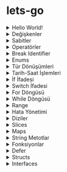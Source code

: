 # lets-go

<details>
<summary>Hello World!</summary>
<br>
	
<a name="hello-world" />
	
```go
package main

import "fmt"

func main(){
	fmt.Println("Hello World!") //Hello World!
}
```

### Uyarı!

```go
package main

func main(){
	var name string = "mustafa" //<-- Küçük harf private
	var Surname string = "dikyar" //<-- Büyük harf public
}
```
</details>




<details>
<summary>Değişkenler</summary>
<br>
	
```go
package main

import "fmt"

var global1 = "örnek"
//global2 := "örnek" => hata : .\variables.go:6:1: syntax error: non-declaration statement outside function body

func main(){
	fmt.Println(global1, /*global2*/)

	//Usage
	var message1 string
	message1 = "Hello 1!"
	fmt.Println(message1) //Hello 1!

	//Usage 2
	var message2 string = "Hello 2!"
	fmt.Println(message2) //Hello 2!

	//Usage 3
	var message3 = "Hello 3!"
	fmt.Println(message3) //Hello 3!

	//Usage 4
	var number1, number2, number3 int = 1,2,3
	fmt.Println(number1, number2, number3) //*1 *2 *3

	//Usage 5
	var number, name, gender = 2021, "Mustafa", false
	fmt.Println(number, name, gender) //*2021 *Mustafa *false

	//Usage 6
	surname := "Dikyar"
	fmt.Println(surname) //Dikyar

	//Usage 7
	age, language, money := 40, "golang", 100.5
	fmt.Println(age, language, money) //*40 *golang *100.5

	//Usage 8
	letter := 'M'
	word := "kelime"
	sentence := `Bu bir cümledir.`
	fmt.Println(letter, word, sentence) //*77 *kelime *Bu bir cümledir.
}
```

```go
package main

import "fmt"

var (
	name = "Mustafa"
	surname = "Dikyar"
)

func main(){
	fmt.Println(name, surname) //Mustafa Dikyar
}
```
</details>

<details>
<summary>Sabitler</summary>
<br>

```go
package main

import "fmt"

const name = "Mustafa"
const pi = 3.14
func main(){
	fmt.Println(name, pi) //Mustafa 3.14
}
```
</details>

<details>
<summary>Operatörler</summary>
<br>
	

Aritmatik Operatörler

| Operatör      |  Açıklama   |
| ------------- | ----------- |
| +             | Toplama     |
| -             | Çıkarma     |
| /             | Bölme       |
| *             | Çarpma      |
| %             | Mod         |
| ++            | Değeri bir artırır. |
| --            | Değeri bir azaltır. |


İlişkisel Operatörler

| Operatör      |  Açıklama   |
| ------------- | ----------- |
| ==            | Eşit        |
| !=            | Eşit değil  |
| >             | Büyüktür    |
| <             | Küçüktür    |
| >=            | Büyük eşit  |
| <=            | Küçük eşit  |


Mantıksal Operatörler

| Operatör      |  Açıklama   |
| ------------- | ----------- |
| &&            | ve          |
| ||            | veya        |
| !             | değil       |


Temel Atama Operatörler

| Operatör      |  Açıklama   |
| ------------- | ----------- |
| =             | Sağdaki değeri sol tarafa atar.                                         |
| +=            | Sağdaki değeri sol taraftaki değere ekler ve soldaki değişkene atar.    |
| -=            | Sağdaki değeri sol taraftaki değerden çıkarır ve soldaki değişkene atar.|
| *=            | Sağdaki değeri soldaki değer ile çarpar ve soldaki değişkene atar.      |
| /=            | Sağdaki değeri soldaki değere böler ve soldaki değişkene atar.          |

</details>
	
<details>
<summary>Break Identifier</summary>
<br>
     
```go
package main

import "fmt"

func main(){
	
	/*GetData metotu ya veri dönecek ya hata dönecek olduğunu varsayarsak.
	İki değerden birisi null gelecek hata alacağız.
	Sadece data var mı yok mu ile ilgilenmek istediğimiz zaman _ (break identifier) ile boş bir tanımlayıcı kullanabiliriz.
	*/

	//errorCode, data := GetData()
	//_, data := GetData()

	var _, number, _ = 0, 15, ""
	fmt.Println(number) //15
}
```
	
</details>

<details>
<summary>Enums</summary>
<br>
	
Doğrudan bir enum kullanımı yok.

```go
package main

import "fmt"

type Language string
const(
	Turkish Language = "tr"
	English Language = "en"
	Russian Language = "ru"
)

func GetLanguage(language Language){
	fmt.Println(language)
}

func main(){
	GetLanguage(Turkish) //tr
	GetLanguage(Russian) //ru
}
```
	
</details>
	
<details>
<summary>Tür Dönüşümleri</summary>
<br>

```go
package main

import (
	"fmt"
	"strconv"
)

func main() {
	var firstNumber = "10"

	//Convert

	//string to int
	number, _ := strconv.Atoi(firstNumber)
	result := number + 3
	fmt.Println(result) //13

	//int to string
	fmt.Println("Sonuç : " + strconv.Itoa(result)) //Sonuç : 13

	//Casting
	var secondNumber float64 = 11.1
	var intNumber = int(secondNumber)
	fmt.Println(intNumber) //11
}

```
	
</details>
	
<details>
<summary>Tarih-Saat İşlemleri</summary>
<br>

```go
package main

import (
	"fmt"
	"time"
)

func main() {
	birthDate := time.Date(2021, time.April, 27, 20, 0, 0, 0, time.UTC) //custom tarih
	fmt.Println(birthDate)

	currentDate := time.Now()
	fmt.Println(currentDate)         //o anki tarih
	fmt.Println(currentDate.Year())  //o anki yıl
	fmt.Println(currentDate.Day())   //o anki gün
	fmt.Println(currentDate.Month()) //o anki ay

	newDay := birthDate.AddDate(0, 0, 1).Day()     //+1 gün ekler
	newMonth := birthDate.AddDate(0, 1, 0).Month() //+1 ay ekler
	newYear := birthDate.AddDate(1, 0, 0).Year()   //+1 yıl ekler
	fmt.Println(newDay, newMonth, newYear)
}

```
	
</details>
	
<details>
<summary>İf İfadesi</summary>
<br>

```go
package main

import "fmt"

func main() {
	number := 10

	if number > 0 {
		fmt.Println("Sayı pozitif")
	} else if number < 0 {
		fmt.Println("Sayı negatif")
	} else {
		fmt.Println("Sayı sıfıra eşit")
	}
}

```
</details>
	
<details>
<summary>Switch İfadesi</summary>
<br>
	
```go	
package main

import "fmt"

func main() {
	language := "de"

	switch language {
	case "tr":
		fmt.Println("Türkçe")
	case "en":
		fmt.Println("İngilizce")
	case "ru":
		fmt.Println("Rusça")
	default:
		fmt.Println("Diğer")
	}
}

```
</details>
	
<details>
<summary>For Döngüsü</summary>
<br>
	
```go
package main

import "fmt"

func main() {
	for i := 0; i < 10; i++ {
		fmt.Println(i)
	}
}
```
</details>
	
<details>
<summary>While Döngüsü</summary>
<br>
	
Doğrudan bir while kullanımı yok.
	
```go
package main

import "fmt"

func main() {
	sum := 1
	for sum < 10 {
		sum += sum
		fmt.Println(sum)
	}
}
```
</details>
	
<details>
<summary>Range</summary>
<br>
		
```go
package main

import "fmt"

func main() {
	numbers := [5]int{10, 20, 30, 40, 50}
	for i := range numbers {
		fmt.Println("index", i, "value", numbers[i])
	}
	
	/*
	index 0 value 10
	index 1 value 20
	index 2 value 30
	index 3 value 40
	index 4 value 50
	*/
}

```
	
```go
package main

import "fmt"

func main() {
	capitals := map[string]string{"Türkiye": "Ankara", "İspanya": "Madrid", "Fransa": "Paris", "İtalya": "Roma"}
	for key, val := range capitals {
		fmt.Println("key", key, "value", val)
	}

	/*
		key Türkiye value Ankara
		key İspanya value Madrid
		key Fransa value Paris
		key İtalya value Roma
	*/
}

```
</details>

	
<details>
<summary>Hata Yönetimi</summary>
<br>
	
```go
package main

import (
	"errors"
	"fmt"
	"log"
	"os"
)

func main() {
	//
	_, err := os.Open("sample.txt")
	if err != nil {
		log.Fatal("Hata : ", err)
		fmt.Println(err)
	}

	//
	myError := errors.New("Bu bir hata!")
	fmt.Println(myError.Error())
}

```
</details>
	
<details>
<summary>Diziler</summary>
<br>
	
```go
package main

import "fmt"

func main() {
	cities := [3]string{}
	cities[0] = "Antalya"
	cities[1] = "İstanbul"
	cities[2] = "İzmir"

	fmt.Println(cities) //get

	cities[2] = "Ankara" //set
	fmt.Println(cities[2])
}

```
	
```go
package main

import "fmt"

func main() {
	numbers := [...]int{0, 1, 2, 3, 4, 5}
	fmt.Println(numbers)
}	


```
	
```go
package main

import "fmt"

func main() {
	var colors [3]string
	colors[0] = "Sarı"
	colors[1] = "Mavi"
	colors[2] = "Yeşil"

	i := 0
	for i <= len(colors)-1 {
		fmt.Println(colors[i])
		i++
	}
}

```
</details>

<details>
<summary>Slices</summary>
<br>
	
```go
package main

import "fmt"

func main() {
	numbers := []int{1, 2, 3, 4, 5, 6, 7, 8, 9, 0}

	mySlice := numbers[:] //: tüm elemanların sayısını ifade eder.
	fmt.Println(mySlice)  //[1, 2, 3, 4, 5, 6, 7, 8, 9, 0]

	/*Slice veri tutmaz. Slice üzerinde yapılan bir değişiklik diziyi etkiler.*/
	mySlice[2] = 11
	fmt.Println(numbers) //[1, 2, 11, 4, 5, 6, 7, 8, 9, 0]

	numbers = append(numbers, 10) //veri ekler
	fmt.Println(numbers)
}
	
```
</details>
	
<details>
<summary>Maps</summary>
<br>
	
```go
package main

import "fmt"

func main() {
	//KeyValuePair
	cities := make(map[int]string)
	fmt.Println(cities) //map[]

	cities[01] = "Adana" //set
	cities[07] = "Antalya"
	cities[34] = "İstanbul"
	fmt.Println(cities)     //map[1:Adana 7:Antalya 34:İstanbul]
	fmt.Println(cities[34]) //İstanbul

	delete(cities, 34)
	fmt.Println(cities) //map[1:Adana 7:Antalya]
}

```
</details>
	
<details>
<summary>String Metotlar</summary>
<br>
	
```go
package main

import (
	"fmt"
	"strings"
)

func main() {
	fmt.Println(strings.Contains("test", "st"))         //true
	fmt.Println(strings.HasPrefix("go_lang", "go"))     //true
	fmt.Println(strings.HasSuffix("golang.rar", "rar")) //true
	fmt.Println(strings.Index("golang", "a"))           //3
}

```
</details>
	
<details>
<summary>Fonksiyonlar</summary>
<br>

```go
package main

import "fmt"

func main() {
	sayHello("Mustafa")
}

func sayHello(name string) {
	fmt.Println("Hello " + name)
}

```
	
```go
package main

import "fmt"

func main() {
	add(1, 4)
}

func add(number1, number2 int) int {
	return number1 + number2
}
```
	
```go
package main

import "fmt"

func main() {
	name, _ := getNameAndSurname("Mustafa Dikyar")
	fmt.Println(name)
}

func getNameAndSurname(fullName string) (string, string) {
	splitted := strings.Split(fullName, " ")
	return splitted[0], splitted[1]
}
```
	
```go
package main

import "fmt"

func main() {
	sentence := combine("Bu", "bir", "cümledir.")
	fmt.Println(sentence)
}

func combine(terms ...string) string { //değişken sayıda parametre alması durumu
	var sentence string
	for _, term := range terms {
		sentence += term + " "
	}

	return sentence
}

```
	
```go
package main

import "fmt"

func main() {
	name, surname := split("Mustafa Dikyar")
	fmt.Println(name, surname)
}

func split(fullName string) (name, surname string) {
	splitted := strings.Split(fullName, " ")
	name = splitted[0]
	surname = splitted[1]
	return
}

```
	
```go
package main

import "fmt"

func main() {
	anonymous := func(name string) (fullMessage string) { //Anonim Metot
		fullMessage = "Hello " + name
		return
	}

	message := anonymous("Mustafa")
	fmt.Println(message)
}
}

```
</details>

<details>
<summary>Defer</summary>
<br>
	
```go
package main

import "fmt"

func main() {
	//defer, içerisindeki fonksiyondaki tüm işlemler bitene kadar ilgili işlemi bekletir.
	defer fmt.Println("Hello")

	fmt.Println("One")
	fmt.Println("Two")
	fmt.Println("Three")

	/*
		One
		Two
		Three
		Hello
	*/
}

```
	
```go
package main

import "fmt"

var isConnect bool = false

func main() {
	fmt.Printf("connection open : %v\n", isConnect)
	databaseProcessing()
	fmt.Printf("connection open : %v\n", isConnect)
	
	/*
	connection open : false
	Connect to DB
	Deferring disconnect!
	connection open : true
	Doing something
	Disconnected!
	connection open : false
	*/
}

func databaseProcessing() {
	connect()
	fmt.Println("Deferring disconnect!")
	defer disconnect()
	fmt.Printf("connection open : %v\n", isConnect)
	fmt.Println("Doing something")
}

func connect() {
	isConnect = true
	fmt.Println("Connect to DB")
}

func disconnect() {
	isConnect = false
	fmt.Println("Disconnected!")
}

```

</details>
	
<details>
<summary>Structs</summary>
<br>
	
```go
package main

import "fmt"

type Human struct {
	Name    string
	Surname string
	Age     int
}

func main() {
	mustafa := Human{Name: "Mustafa", Surname: "Dikyar", Age: 27}
	fmt.Println(mustafa.Age) //27
} 

```
	
```go
package main

import "fmt"

type Human struct {
	Name    string
	Surname string
	Age     int
}

//constructure
func CreateHuman() *Human {
	human := new(Human)
	return human
}

func main() {
	human := CreateHuman()
	human.Name = "Mustafa"
	fmt.Println(human.Name)
}

```
</details>
	
<details>
<summary>Interfaces</summary>
<br>
	
```go
package main

import "fmt"

type product struct {
	name string
}

type iProductRepository interface {
	getProductName() string
}

func (product product) getProductName() string {
	return product.name
}

func printProductName(product iProductRepository) {
	fmt.Println(product.getProductName())
}

func main() {
	product := product{name: "ürün 1"}
	printProductName(product)
}

```
</details>
